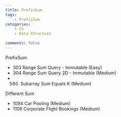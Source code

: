 ```yaml
---
title: PrefixSum
tags:  
    - PrefixSum
categories: 
    - CS
    - Data Structure
    
comments: false
---
```



PrefixSum
- 303 Range Sum Query - Immutable (Easy)
- 304 Range Sum Query 2D - Immutable (Medium)
- 560. Subarray Sum Equals K (Medium)



Different Sum
- 1094 Car Pooling (Medium)
- 1109 Corporate Flight Bookings (Medium)